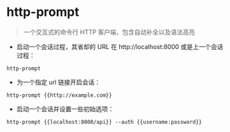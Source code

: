 # http-prompt

> 一个交互式的命令行 HTTP 客户端，包含自动补全以及语法高亮

- 启动一个会话过程，其省却的 URL 在 http://localhost:8000 或是上一个会话过程：

`http-prompt`

- 为一个指定 url 链接开启会话：

`http-prompt {{http://example.com}}`

- 启动一个会话并设置一些初始选项：

`http-prompt {{localhost:8000/api}} --auth {{username:password}}`

[#]: contributors: ([潘潘]，[6 °分离])